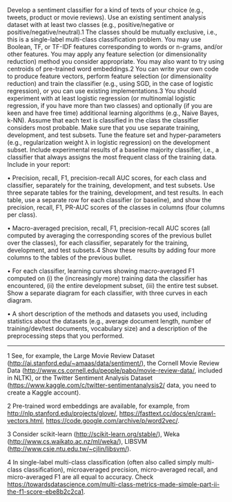 Develop a sentiment classifier for a kind of texts of your choice (e.g., tweets, product or
movie reviews). Use an existing sentiment analysis dataset with at least two classes (e.g.,
positive/negative or positive/negative/neutral).1 The classes should be mutually exclusive, i.e.,
this is a single-label multi-class classification problem. You may use Boolean, TF, or TF-IDF
features corresponding to words or n-grams, and/or other features. You may apply any feature
selection (or dimensionality reduction) method you consider appropriate. You may also want
to try using centroids of pre-trained word embeddings.2 You can write your own code to
produce feature vectors, perform feature selection (or dimensionality reduction) and train the
classifier (e.g., using SGD, in the case of logistic regression), or you can use existing
implementations.3 You should experiment with at least logistic regression (or multinomial
logistic regression, if you have more than two classes) and optionally (if you are keen and
have free time) additional learning algorithms (e.g., Naive Bayes, k-NN). Assume that each
text is classified in the class the classifier considers most probable. Make sure that you use
separate training, development, and test subsets. Tune the feature set and hyper-parameters
(e.g., regularization weight λ in logistic regression) on the development subset. Include
experimental results of a baseline majority classifier, i.e., a classifier that always assigns the
most frequent class of the training data. Include in your report:

• Precision, recall, F1, precision-recall AUC scores, for each class and classifier,
separately for the training, development, and test subsets. Use three separate tables
for the training, development, and test results. In each table, use a separate row for
each classifier (or baseline), and show the precision, recall, F1, PR-AUC scores of the
classes in columns (four columns per class).

• Macro-averaged precision, recall, F1, precision-recall AUC scores (all computed by
averaging the corresponding scores of the previous bullet over the classes), for each
classifier, separately for the training, development, and test subsets.4 Show these
results by adding four more columns to the tables of the previous bullet.

• For each classifier, learning curves showing macro-averaged F1
computed on (i) the (increasingly more) training data the classifier has encountered,
(ii) the entire development subset, (iii) the entire test subset. Show a separate diagram
for each classifier, with three curves in each diagram.

• A short description of the methods and datasets you used, including statistics about
the datasets (e.g., average document length, number of training/dev/test documents,
vocabulary size) and a description of the preprocessing steps that you performed.


_________________________________________________________________________________________________________

1 See, for example, the Large Movie Review Dataset (http://ai.stanford.edu/~amaas/data/sentiment/),
the Cornell Movie Review Data (http://www.cs.cornell.edu/people/pabo/movie-review-data/, included
in NLTK), or the Twitter Sentiment Analysis Dataset (https://www.kaggle.com/c/twitter-sentimentanalysis2/
data, you need to create a Kaggle account).

2 Pre-trained word embeddings are available, for example, from http://nlp.stanford.edu/projects/glove/,
https://fasttext.cc/docs/en/crawl-vectors.html, https://code.google.com/archive/p/word2vec/.

3 Consider scikit-learn (http://scikit-learn.org/stable/), Weka (http://www.cs.waikato.ac.nz/ml/weka/),
LIBSVM (http://www.csie.ntu.edu.tw/~cjlin/libsvm/).

4 In single-label multi-class classification (often also called simply multi-class classification), microaveraged
precision, micro-averaged recall, and micro-averaged F1 are all equal to accuracy. Check
https://towardsdatascience.com/multi-class-metrics-made-simple-part-ii-the-f1-score-ebe8b2c2ca1.
